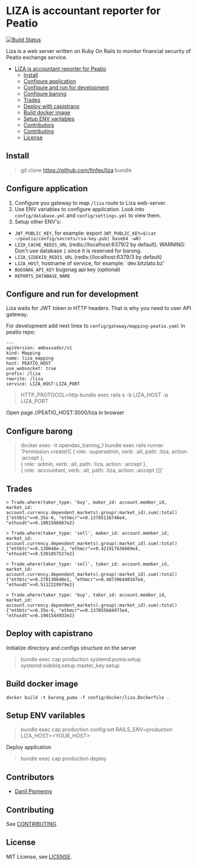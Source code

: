 # LIZA is accountant reporter for Peatio

[![Build Status](https://travis-ci.org/finfex/liza.svg?branch=master)](https://travis-ci.org/finfex/liza)

Liza is a web server written on Ruby On Rails to monitor financial security of Peatio exchange service.

- [LIZA is accountant reporter for Peatio](#liza-is-accountant-reporter-for-peatio)
  - [Install](#install)
  - [Configure application](#configure-application)
  - [Configure and run for development](#configure-and-run-for-development)
  - [Configure barong](#configure-barong)
  - [Trades](#trades)
  - [Deploy with capistrano](#deploy-with-capistrano)
  - [Build docker image](#build-docker-image)
  - [Setup ENV varilables](#setup-env-varilables)
  - [Contributors](#contributors)
  - [Contributing](#contributing)
  - [License](#license)

## Install

> git clone https://github.com/finfex/liza
> bundle

## Configure application

1. Configure you gateway to map `/liza` route to Liza web-server.
2. Use ENV variables to configure application. Look into `config/database.yml` and `config/settings.yml` to view them.
3. Setup other ENV's:

  * `JWT_PUBLIC_KEY`, for example: export `JWT_PUBLIC_KEY=$(cat ~/peatio/config/secrets/rsa-key.pub| base64 -w0) `
  * `LIZA_CACHE_REDIS_URL` (redis://localhost:6379/2 by default). WARNING: Don't use database
    `1` since it is reserved for barong.
  * `LIZA_SIDEKIQ_REDIS_URL` (redis://localhost:6379/3 by default)
  * `LIZA_HOST`, hostname of service, for example: `dev.bitzlato.bz'
  * `BUGSNAG_API_KEY` bugsnag api key (optional)
  * `REPORTS_DATABASE_NAME`

## Configure and run for development

Liza waits for JWT token in HTTP headers. That is why you need to user API
gateway.

For development add next linex to `config/gateway/mapping-peatio.yaml` in
peatio repo:

```
---
apiVersion: ambassador/v1
kind: Mapping
name: liza_mapping
host: PEATIO_HOST
use_websocket: true
prefix: /liza
rewrite: /liza
service: LIZA_HOST:LIZA_PORT
```

> HTTP_PROTOCOL=http bundle exec rails s -b LIZA_HOST -p LIZA_PORT

Open page //PEATIO_HOST:3000/liza in browser

## Configure barong

> docker exec -it opendax_barong_1 bundle exec rails runner \
  'Permission.create!([ { role: :superadmin, verb: :all, path: :liza, action: :accept }, \
  { role: :admin, verb: :all, path: :liza, action: :accept }, \
  { role: :accountant, verb: :all, path: :liza, action: :accept }])'

## Trades

```
> Trade.where(taker_type: 'buy', maker_id: account.member_id, market_id: account.currency.dependent_markets).group(:market_id).sum(:total)
{"ethbtc"=>0.35e-6, "ethmcr"=>0.13705116746e4, "ethusdt"=>0.1901506667e2}

> Trade.where(taker_type: 'sell', maker_id: account.member_id, market_id: account.currency.dependent_markets).group(:market_id).sum(:total)
{"ethbtc"=>0.130648e-2, "ethmcr"=>0.421917636669e4, "ethusdt"=>0.5301857527e2}

> Trade.where(taker_type: 'sell', taker_id: account.member_id, market_id: account.currency.dependent_markets).group(:market_id).sum(:total)
{"ethbtc"=>0.270130648e1, "ethmcr"=>0.407396440347e4, "ethusdt"=>0.5112229979e2}

> Trade.where(taker_type: 'buy', taker_id: account.member_id, market_id: account.currency.dependent_markets).group(:market_id).sum(:total)
{"ethbtc"=>0.35e-6, "ethmcr"=>0.137055684973e4, "ethusdt"=>0.1901544933e2}

```

## Deploy with capistrano

Initialize directory and configs structure on the server

> bundle exec cap production systemd:puma:setup systemd:sidekiq:setup master_key:setup

## Build docker image

```
docker build -t barong_puma -f config/docker/liza.Dockerfile .
```

## Setup ENV varilables

> bundle exec cap production config:set RAILS_ENV=production LIZA_HOST=<YOUR_HOST>

Deploy application

> bundle exec cap production deploy

## Contributors

* [Danil Pismenny](https://github.com/dapi)

## Contributing

See [CONTRIBUTING](CONTRIBUTING.md).

## License

MIT License, see [LICENSE](LICENSE).
